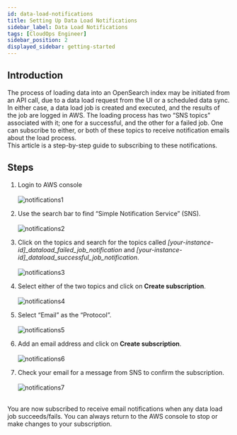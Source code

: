 ```yaml
---
id: data-load-notifications
title: Setting Up Data Load Notifications
sidebar_label: Data Load Notifications
tags: [CloudOps Engineer]
sidebar_position: 2
displayed_sidebar: getting-started
---
```


<div>

## Introduction

The process of loading data into an OpenSearch index may be initiated from an API call, due to a data load request from the UI or a scheduled data sync. In either case, a data load job is created and executed, and the results of the job are logged in AWS. The loading process has two “SNS topics” associated with it; one for a successful, and the other for a failed job. One can subscribe to either, or both of these topics to receive notification emails about the load process.  
This article is a step-by-step guide to subscribing to these notifications.

## Steps

1. Login to AWS console <br/><br/>
![notifications1](https://s3.amazonaws.com/cdn.qrvey.com/documentation_assets/get-started/notifications/notifications.1.all.png)

2. Use the search bar to find “Simple Notification Service” (SNS). <br/><br/>
![notifications2](https://s3.amazonaws.com/cdn.qrvey.com/documentation_assets/get-started/notifications/notifications.2.all.png)

3. Click on the topics and search for the topics called *[your-instance-id]_dataload_failed_job_notification* and *[your-instance-id]_dataload_successful_job_notification*. <br/><br/>
![notifications3](https://s3.amazonaws.com/cdn.qrvey.com/documentation_assets/get-started/notifications/notifications.3.all.png)

4. Select either of the two topics and click on **Create subscription**. <br/><br/>
![notifications4](https://s3.amazonaws.com/cdn.qrvey.com/documentation_assets/get-started/notifications/notifications.4.all.png)

5. Select “Email” as the “Protocol”. <br/><br/>
![notifications5](https://s3.amazonaws.com/cdn.qrvey.com/documentation_assets/get-started/notifications/notifications.5.all.png)

6. Add an email address and click on **Create subscription**. <br/><br/>
![notifications6](https://s3.amazonaws.com/cdn.qrvey.com/documentation_assets/get-started/notifications/notifications.6.all.png)

7. Check your email for a message from SNS to confirm the subscription. <br/><br/>
![notifications7](https://s3.amazonaws.com/cdn.qrvey.com/documentation_assets/get-started/notifications/notifications.7.all.png)


<br/>
You are now subscribed to receive email notifications when any data load job succeeds/fails. You can always return to the AWS console to stop or make changes to your subscription.

</div>